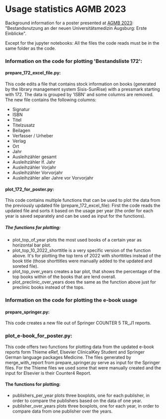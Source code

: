 # Usage statistics AGMB 2023
Background information for a poster presented at [AGMB 2023](https://agmb.de/de_DE/2023-bonn-startseite): "Bestandsnutzung an der neuen Universitätsmedizin Augsburg: Erste Einblicke".

Except for the jupyter notebooks: All the files the code reads must be in the same folder as the code.


### Information on the code for plotting 'Bestandsliste 172':
#### prepare_172_excel_file.py:
This code edits a file that contains stock information on books (generated by the library management system Sisis-SunRise) with a pressmark starting with 172. 
The data is grouped by 'ISBN' and some columns are removed.
The new file contains the following columns: 
- Signatur
- ISBN
- Titel
- Titelzusatz
- Beilagen
- Verfasser / Urheber	
- Verlag	
- Ort	
- Jahr
- Ausleihzähler gesamt	
- Ausleihzähler lf. Jahr
- Ausleihzähler Vorjahr
- Ausleihzähler Vorvorjahr	
- Ausleihzähler aller Jahre vor Vorvorjahr

    
#### plot_172_for_poster.py:
This code contains multiple functions that can be used to plot the data from the previously updated file (prepare_172_excel_file):
First the code reads the updated file and sorts it based on the usage per year (the order for each year is saved separately and can be used as input for the functions).
##### The functions for plotting:
- plot_top_of_year plots the most used books of a certain year as horizontal bar plot.
- plot_top_10_2022_shorttitle is a very specific version of the function above. It's for plotting the top tens of 2022 with shorttitles instead of the book title 
(those shorttitles were manually added to the updated and soreted file). 
- plot_top_over_years creates a bar plot, that shows the percentage of the top books within of the books that are lend overall.
- plot_preclinic_over_years does the same as the function above just for preclinic books instead of the tops.


### Information on the code for plotting the e-book usage
#### prepare_springer.py:
This code creates a new file out of Springer COUNTER 5 TR_J1 reports.

### plot_e-book_for_poster.py:
This code offers two functions for plotting data from the updated e-book reports form Thieme eRef, Elsevier ClinicalKey Student and Springer German language packages Medicine.
The files generated by merge_with_report from prepare_springer.py serve as input for the Springer files. 
For the Thieme files we used some that were manually created and the input for Elsevier is their Counter4 Report.
#### The functions for plotting:
- publishers_per_year plots three boxplots, one for each publisher, in order to compare the publishers based on the data of one year.
- publisher_over_years plots three boxplots, one for each year, in order to compare data from one publisher over the years.
